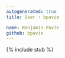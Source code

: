 ```yaml
---
autogenerated: true
title: User › bpavie

name: Benjamin Pavie
github: bpavie
---
```


{% include stub %}
